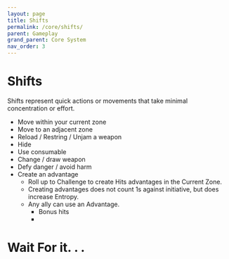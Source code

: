 ```yaml
---
layout: page
title: Shifts
permalink: /core/shifts/
parent: Gameplay
grand_parent: Core System
nav_order: 3
---
```


# Shifts

Shifts represent quick actions or movements that take minimal concentration or effort.

- Move within your current zone
- Move to an adjacent zone
- Reload / Restring / Unjam a weapon
- Hide
- Use consumable
- Change / draw weapon
- Defy danger / avoid harm
- Create an advantage
    - Roll up to Challenge to create Hits advantages in the Current Zone.
    - Creating advantages does not count 1s against initiative, but does increase Entropy.
    - Any ally can use an Advantage.
        - Bonus hits
        -

# Wait For it. . .